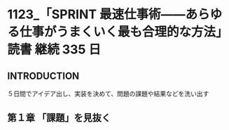 # 1123\_「SPRINT 最速仕事術――あらゆる仕事がうまくいく最も合理的な方法」 読書 継続 335 日

## INTRODUCTION

５日間でアイデア出し、実装を決めて、問題の課題や結果などを洗い出す

## 第１章 「課題」を見抜く
